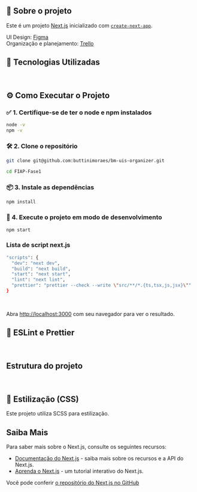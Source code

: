 ## 📌 Sobre o projeto

Este é um projeto [Next.js](https://nextjs.org) inicializado com [`create-next-app`](https://nextjs.org/docs/app/api-reference/cli/create-next-app).

UI Design: [Figma](https://www.figma.com/design/lVpj5m1jJ532gIgRZkfVvd/SafeMoney-2.0?node-id=0-1&t=5BrJxdbhfrdaNJ5f-1)  <br/>
Organização e planejamento: [Trello](https://trello.com/b/IjZv1dee/poupai)

## 🚀 Tecnologias Utilizadas
<br />

## ⚙️ Como Executar o Projeto

### ✅ 1. Certifique-se de ter o node e npm instalados
```bash
node -v
npm -v
```

### 🛠️ 2. Clone o repositório
```bash
git clone git@github.com:buttinimoraes/bm-uis-organizer.git
```
```bash
cd FIAP-Fase1
```

### 📦 3. Instale as dependências
```bash
npm install
```

### 🚀 4. Execute o projeto em modo de desenvolvimento
```bash
npm start
```

### Lista de script next.js

```bash
"scripts": {
  "dev": "next dev",
  "build": "next build",
  "start": "next start",
  "lint": "next lint",
  "prettier": "prettier --check --write \"src/**/*.{ts,tsx,js,jsx}\""
}
```

<br>

Abra [http://localhost:3000](http://localhost:3000) com seu navegador para ver o resultado.

## 🧹 ESLint e Prettier
<br />

## Estrutura do projeto
<br />

## 🎨 Estilização (CSS)
Este projeto utiliza SCSS para estilização.

## Saiba Mais

Para saber mais sobre o Next.js, consulte os seguintes recursos:

- [Documentação do Next.js](https://nextjs.org/docs) - saiba mais sobre os recursos e a API do Next.js.
- [Aprenda o Next.js](https://nextjs.org/learn) - um tutorial interativo do Next.js.

Você pode conferir [o repositório do Next.js no GitHub](https://github.com/vercel/next.js)
